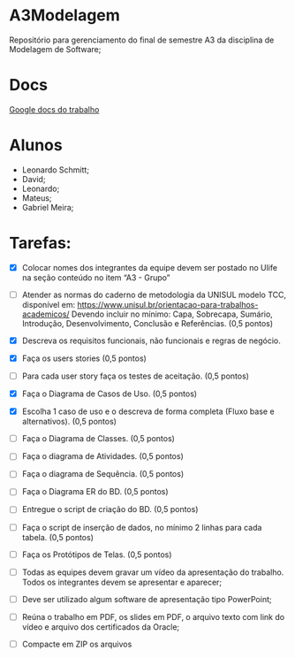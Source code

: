 # A3Modelagem

Repositório para gerenciamento do final de semestre A3 da disciplina de Modelagem de Software;

# Docs

[Google docs do trabalho](https://docs.google.com/document/d/13t5fxLjs796Abc_DiRuM2xaejIt7Ic28IIytfmXazVo/edit)

# Alunos

- Leonardo Schmitt;
- David;
- Leonardo;
- Mateus;
- Gabriel Meira;

# Tarefas:

- [x] Colocar nomes dos integrantes da equipe devem ser postado no Ulife na seção
      conteúdo no item “A3 - Grupo”
- [ ] Atender as normas do caderno de metodologia da UNISUL modelo TCC, disponível em:
      https://www.unisul.br/orientacao-para-trabalhos-academicos/
      Devendo incluir no mínimo: Capa, Sobrecapa, Sumário, Introdução, Desenvolvimento, Conclusão
      e Referências. (0,5 pontos)

- [x] Descreva os requisitos funcionais, não funcionais e regras de negócio.
- [x] Faça os users stories (0,5 pontos)
- [ ] Para cada user story faça os testes de aceitação. (0,5 pontos)
- [x] Faça o Diagrama de Casos de Uso. (0,5 pontos)
- [x] Escolha 1 caso de uso e o descreva de forma completa (Fluxo base e alternativos). (0,5
      pontos)
- [ ] Faça o Diagrama de Classes. (0,5 pontos)
- [ ] Faça o diagrama de Atividades. (0,5 pontos)
- [ ] Faça o diagrama de Sequência. (0,5 pontos)
- [ ] Faça o Diagrama ER do BD. (0,5 pontos)
- [ ] Entregue o script de criação do BD. (0,5 pontos)
- [ ] Faça o script de inserção de dados, no mínimo 2 linhas para cada tabela. (0,5 pontos)
- [ ] Faça os Protótipos de Telas. (0,5 pontos)
- [ ] Todas as equipes devem gravar um vídeo da apresentação do trabalho. Todos os integrantes devem se apresentar e aparecer;
- [ ] Deve ser utilizado algum software de apresentação tipo PowerPoint;
- [ ] Reúna o trabalho em PDF, os slides em PDF, o arquivo texto com link do vídeo e arquivo dos certificados da Oracle;
- [ ] Compacte em ZIP os arquivos
